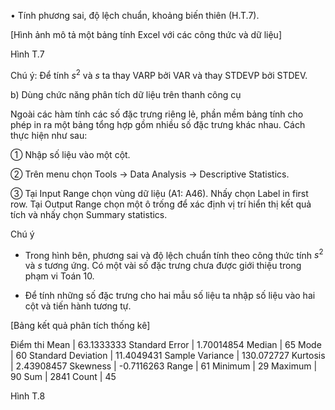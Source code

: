 • Tính phương sai, độ lệch chuẩn, khoảng biến thiên (H.T.7).

[Hình ảnh mô tả một bảng tính Excel với các công thức và dữ liệu]

Hình T.7

Chú ý: Để tính $s^2$ và $s$ ta thay VARP bởi VAR và thay STDEVP bởi STDEV.

b) Dùng chức năng phân tích dữ liệu trên thanh công cụ

Ngoài các hàm tính các số đặc trưng riêng lẻ, phần mềm bảng tính cho phép in ra một bảng tổng hợp gồm nhiều số đặc trưng khác nhau. Cách thực hiện như sau:

① Nhập số liệu vào một cột.

② Trên menu chọn Tools → Data Analysis → Descriptive Statistics.

③ Tại Input Range chọn vùng dữ liệu (A1: A46). Nhấy chọn Label in first row. Tại Output Range chọn một ô trống để xác định vị trí hiển thị kết quả tích và nhấy chọn Summary statistics.

Chú ý

- Trong hình bên, phương sai và độ lệch chuẩn tính theo công thức tính $s^2$ và $s$ tương ứng. Có một vài số đặc trưng chưa được giới thiệu trong phạm vi Toán 10.

- Để tính những số đặc trưng cho hai mẫu số liệu ta nhập số liệu vào hai cột và tiến hành tương tự.

[Bảng kết quả phân tích thống kê]

Điểm thi
Mean | 63.1333333
Standard Error | 1.70014854
Median | 65
Mode | 60
Standard Deviation | 11.4049431
Sample Variance | 130.072727
Kurtosis | 2.43908457
Skewness | -0.7116263
Range | 61
Minimum | 29
Maximum | 90
Sum | 2841
Count | 45

Hình T.8